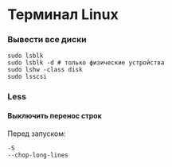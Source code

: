# Терминал Linux

### Вывести все диски

```shell
sudo lsblk
sudo lsblk -d # только физические устройства
sudo lshw -class disk
sudo lsscsi
```

### Less

#### Выключить перенос строк

Перед запуском:

```shell
-S
--chop-long-lines
```
